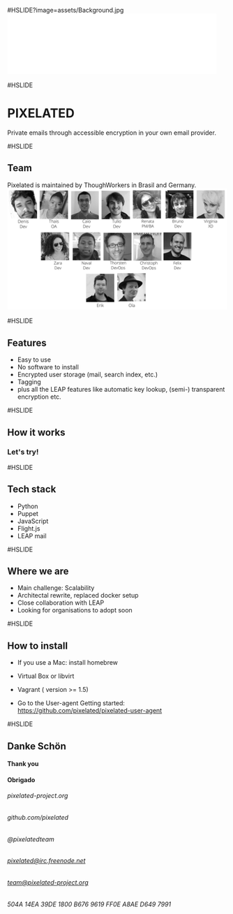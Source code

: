<!--
See https://github.com/gitpitch/ for details
-->
#HSLIDE?image=assets/Background.jpg
![Team](assets/Pix_logo_white.png)

#HSLIDE
# PIXELATED

Private emails through accessible encryption in your own email provider.

#HSLIDE

## Team
Pixelated is maintained by ThoughWorkers in Brasil and Germany.
![Team](assets/team.png)

#HSLIDE
## Features
* Easy to use
* No software to install
* Encrypted user storage (mail, search index, etc.)
* Tagging
* plus all the LEAP features like automatic key lookup, (semi-) transparent encryption etc.


#HSLIDE
## How it works
### Let's try!

#HSLIDE
## Tech stack
* Python  
* Puppet
* JavaScript
 * Flight.js
* LEAP mail


#HSLIDE
## Where we are

* Main challenge: Scalability
* Architectal rewrite, replaced docker setup
* Close collaboration with LEAP
* Looking for organisations to adopt soon


#HSLIDE
## How to install

* If you use a Mac: install homebrew

* Virtual Box or libvirt

* Vagrant ( version >= 1.5)

* Go to the User-agent Getting started:
https://github.com/pixelated/pixelated-user-agent

#HSLIDE

## Danke Schön
#### Thank you
#### Obrigado

###### pixelated-project.org

###### github.com/pixelated

###### @pixelatedteam

###### pixelated@irc.freenode.net

###### team@pixelated-project.org
###### 504A 14EA 39DE 1800 B676 9619 FF0E A8AE D649 7991
